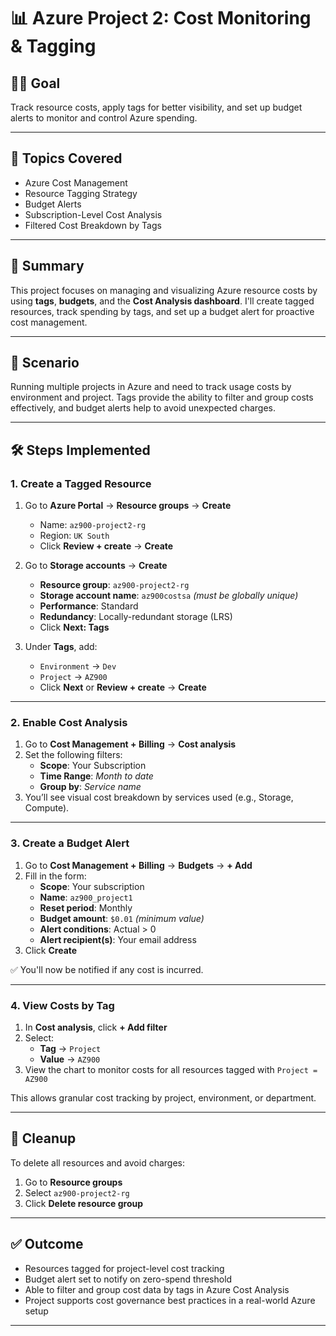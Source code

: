 # 📊 Azure Project 2: Cost Monitoring & Tagging

## 👨‍💻 Goal  
Track resource costs, apply tags for better visibility, and set up budget alerts to monitor and control Azure spending.

---

## 🧠 Topics Covered

- Azure Cost Management
- Resource Tagging Strategy
- Budget Alerts
- Subscription-Level Cost Analysis
- Filtered Cost Breakdown by Tags

---

## 📘 Summary

This project focuses on managing and visualizing Azure resource costs by using **tags**, **budgets**, and the **Cost Analysis dashboard**. I'll create tagged resources, track spending by tags, and set up a budget alert for proactive cost management.

---

## 📌 Scenario

Running multiple projects in Azure and need to track usage costs by environment and project. Tags provide the ability to filter and group costs effectively, and budget alerts help to avoid unexpected charges.

---

## 🛠️ Steps Implemented

### 1. Create a Tagged Resource

1. Go to **Azure Portal** → **Resource groups** → **Create**  
   - Name: `az900-project2-rg`  
   - Region: `UK South`  
   - Click **Review + create** → **Create**

2. Go to **Storage accounts** → **Create**
   - **Resource group**: `az900-project2-rg`
   - **Storage account name**: `az900costsa` *(must be globally unique)*
   - **Performance**: Standard  
   - **Redundancy**: Locally-redundant storage (LRS)  
   - Click **Next: Tags**

3. Under **Tags**, add:
   - `Environment` → `Dev`
   - `Project` → `AZ900`
   - Click **Next** or **Review + create** → **Create**

---

### 2. Enable Cost Analysis

1. Go to **Cost Management + Billing** → **Cost analysis**
2. Set the following filters:
   - **Scope**: Your Subscription
   - **Time Range**: *Month to date*
   - **Group by**: *Service name*
3. You’ll see visual cost breakdown by services used (e.g., Storage, Compute).

---

### 3. Create a Budget Alert

1. Go to **Cost Management + Billing** → **Budgets** → **+ Add**
2. Fill in the form:
   - **Scope**: Your subscription
   - **Name**: `az900_project1`
   - **Reset period**: Monthly
   - **Budget amount**: `$0.01` *(minimum value)*
   - **Alert conditions**: Actual > 0
   - **Alert recipient(s)**: Your email address
3. Click **Create**

✅ You'll now be notified if any cost is incurred.

---

### 4. View Costs by Tag

1. In **Cost analysis**, click **+ Add filter**
2. Select:
   - **Tag** → `Project`
   - **Value** → `AZ900`
3. View the chart to monitor costs for all resources tagged with `Project = AZ900`

This allows granular cost tracking by project, environment, or department.

---

## 🚨 Cleanup

To delete all resources and avoid charges:

1. Go to **Resource groups**
2. Select `az900-project2-rg`
3. Click **Delete resource group**

---

## ✅ Outcome

- Resources tagged for project-level cost tracking
- Budget alert set to notify on zero-spend threshold
- Able to filter and group cost data by tags in Azure Cost Analysis
- Project supports cost governance best practices in a real-world Azure setup

---
